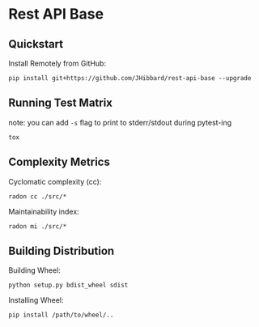 Rest API Base
=============

Quickstart
----------

Install Remotely from GitHub:
    
    pip install git+https://github.com/JHibbard/rest-api-base --upgrade


Running Test Matrix
-------------------

note: you can add `-s` flag to print to stderr/stdout during pytest-ing

    tox


Complexity Metrics
------------------

Cyclomatic complexity (cc):

    radon cc ./src/*

Maintainability index:

    radon mi ./src/*


Building Distribution
---------------------

Building Wheel:

    python setup.py bdist_wheel sdist

Installing Wheel:

    pip install /path/to/wheel/..
